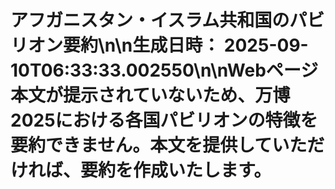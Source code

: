 # アフガニスタン・イスラム共和国のパビリオン要約\n\n**生成日時：** 2025-09-10T06:33:33.002550\n\nWebページ本文が提示されていないため、万博2025における各国パビリオンの特徴を要約できません。本文を提供していただければ、要約を作成いたします。